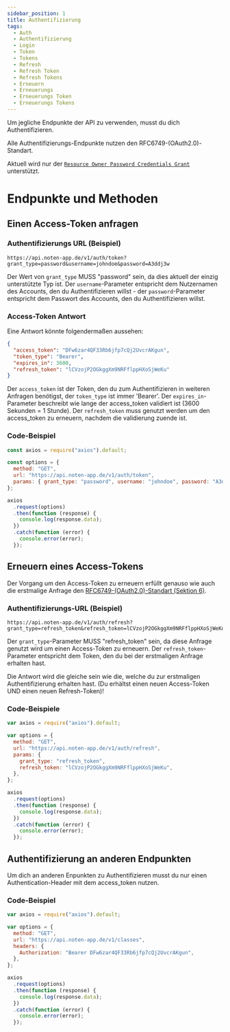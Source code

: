 ```yaml
---
sidebar_position: 1
title: Authentifizierung
tags:
  - Auth
  - Authentifizierung
  - Login
  - Token
  - Tokens
  - Refresh
  - Refresh Token
  - Refresh Tokens
  - Erneuern
  - Erneuerungs
  - Erneuerungs Token
  - Erneuerungs Tokens
---
```


Um jegliche Endpunkte der API zu verwenden, musst du dich Authentifizieren.

Alle Authentifizierungs-Endpunkte nutzen den RFC6749-(OAuth2.0)-Standart.

Aktuell wird nur der [`Resource Owner Password Credentials Grant`](https://www.rfc-editor.org/rfc/rfc6749#section-4.3) unterstützt.

# Endpunkte und Methoden

## Einen Access-Token anfragen

### Authentifizierungs URL (Beispiel)

```
https://api.noten-app.de/v1/auth/token?grant_type=password&username=johndoe&password=A3ddj3w
```

Der Wert von `grant_type` MUSS "password" sein, da dies aktuell der einzig unterstützte Typ ist. Der `username`-Parameter entspricht dem Nutzernamen des Accounts, den du Authentifizieren willst - der `password`-Parameter entspricht dem Passwort des Accounts, den du Authentifizieren willst.

### Access-Token Antwort

Eine Antwort könnte folgendermaßen aussehen:

```json
{
  "access_token": "DFw6zar4QF33Rb6jfp7cQj2UvcrAKgun",
  "token_type": "Bearer",
  "expires_in": 3600,
  "refresh_token": "lCVzojP2OGkggXm9NRFflppHXoSjWeKu"
}
```

Der `access_token` ist der Token, den du zum Authentifizieren in weiteren Anfragen benötigst, der `token_type` ist immer 'Bearer'. Der `expires_in`-Parameter beschreibt wie lange der access_token validiert ist (3600 Sekunden = 1 Stunde). Der `refresh_token` muss genutzt werden um den access_token zu erneuern, nachdem die validierung zuende ist.

### Code-Beispiel

```js
const axios = require("axios").default;

const options = {
  method: "GET",
  url: "https://api.noten-app.de/v1/auth/token",
  params: { grant_type: "password", username: "johndoe", password: "A3ddj3w" },
};

axios
  .request(options)
  .then(function (response) {
    console.log(response.data);
  })
  .catch(function (error) {
    console.error(error);
  });
```

## Erneuern eines Access-Tokens

Der Vorgang um den Access-Token zu erneuern erfüllt genauso wie auch die erstmalige Anfrage den [RFC6749-(OAuth2.0)-Standart (Sektion 6)](https://www.rfc-editor.org/rfc/rfc6749#section-6).

### Authentifizierungs-URL (Beispiel)

```
https://api.noten-app.de/v1/auth/refresh?grant_type=refresh_token&refresh_token=lCVzojP2OGkggXm9NRFflppHXoSjWeKu
```

Der `grant_type`-Parameter MUSS "refresh_token" sein, da diese Anfrage genutzt wird um einen Access-Token zu erneuern. Der `refresh_token`-Parameter entspricht dem Token, den du bei der erstmaligen Anfrage erhalten hast.

Die Antwort wird die gleiche sein wie die, welche du zur erstmaligen Authentifizierung erhalten hast. (Du erhältst einen neuen Access-Token UND einen neuen Refresh-Token)!

### Code-Beispiele

```js
var axios = require("axios").default;

var options = {
  method: "GET",
  url: "https://api.noten-app.de/v1/auth/refresh",
  params: {
    grant_type: "refresh_token",
    refresh_token: "lCVzojP2OGkggXm9NRFflppHXoSjWeKu",
  },
};

axios
  .request(options)
  .then(function (response) {
    console.log(response.data);
  })
  .catch(function (error) {
    console.error(error);
  });
```

## Authentifizierung an anderen Endpunkten

Um dich an anderen Enpunkten zu Authentifizieren musst du nur einen Authentication-Header mit dem access_token nutzen.

### Code-Beispiel

```js
var axios = require("axios").default;

var options = {
  method: "GET",
  url: "https://api.noten-app.de/v1/classes",
  headers: {
    Authorization: "Bearer DFw6zar4QF33Rb6jfp7cQj2UvcrAKgun",
  },
};

axios
  .request(options)
  .then(function (response) {
    console.log(response.data);
  })
  .catch(function (error) {
    console.error(error);
  });
```
